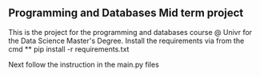 ## Programming and Databases Mid term project

This is the project for the programming and databases course @ Univr for the Data Science Master's Degree.
Install the requirements via from the cmd
** pip install -r requirements.txt

Next follow the instruction in the main.py files
